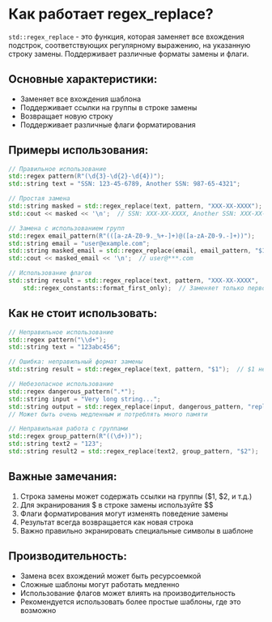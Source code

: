# Как работает regex_replace?

`std::regex_replace` - это функция, которая заменяет все вхождения подстрок, соответствующих регулярному выражению, на указанную строку замены. Поддерживает различные форматы замены и флаги.

## Основные характеристики:
- Заменяет все вхождения шаблона
- Поддерживает ссылки на группы в строке замены
- Возвращает новую строку
- Поддерживает различные флаги форматирования

## Примеры использования:

```cpp
// Правильное использование
std::regex pattern(R"(\d{3}-\d{2}-\d{4})");
std::string text = "SSN: 123-45-6789, Another SSN: 987-65-4321";

// Простая замена
std::string masked = std::regex_replace(text, pattern, "XXX-XX-XXXX");
std::cout << masked << '\n';  // SSN: XXX-XX-XXXX, Another SSN: XXX-XX-XXXX

// Замена с использованием групп
std::regex email_pattern(R"(([a-zA-Z0-9._%+-]+)@([a-zA-Z0-9.-]+))");
std::string email = "user@example.com";
std::string masked_email = std::regex_replace(email, email_pattern, "$1@***.$2");
std::cout << masked_email << '\n';  // user@***.com

// Использование флагов
std::string result = std::regex_replace(text, pattern, "XXX-XX-XXXX",
    std::regex_constants::format_first_only);  // Заменяет только первое вхождение
```

## Как не стоит использовать:

```cpp
// Неправильное использование
std::regex pattern("\\d+");
std::string text = "123abc456";

// Ошибка: неправильный формат замены
std::string result = std::regex_replace(text, pattern, "$1");  // $1 не существует

// Небезопасное использование
std::regex dangerous_pattern(".*");
std::string input = "Very long string...";
std::string output = std::regex_replace(input, dangerous_pattern, "replacement");
// Может быть очень медленным и потреблять много памяти

// Неправильная работа с группами
std::regex group_pattern(R"((\d+))");
std::string text2 = "123";
std::string result2 = std::regex_replace(text2, group_pattern, "$2");  // Ошибка: группа $2 не существует
```

## Важные замечания:
1. Строка замены может содержать ссылки на группы ($1, $2, и т.д.)
2. Для экранирования $ в строке замены используйте $$
3. Флаги форматирования могут изменять поведение замены
4. Результат всегда возвращается как новая строка
5. Важно правильно экранировать специальные символы в шаблоне

## Производительность:
- Замена всех вхождений может быть ресурсоемкой
- Сложные шаблоны могут работать медленно
- Использование флагов может влиять на производительность
- Рекомендуется использовать более простые шаблоны, где это возможно 